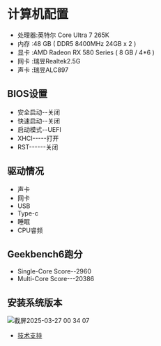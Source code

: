 # 计算机配置

- 处理器:英特尔 Core Ultra 7 265K
- 内存  :48 GB ( DDR5 8400MHz 24GB x 2 )
- 显卡  :AMD Radeon RX 580 Series ( 8 GB / 4*6 )
- 网卡  :瑞昱Realtek2.5G
- 声卡  :瑞昱ALC897

## BIOS设置
- 安全启动--关闭
- 快速启动--关闭
- 启动模式--UEFI
- XHCI-----打开
- RST------关闭

## 驱动情况
- 声卡
- 网卡
- USB
- Type-c
- 睡眠
- CPU睿频

## Geekbench6跑分
- Single-Core Score--2960
- Multi-Core Score---20386

## 安装系统版本
![截屏2025-03-27 00 34 07](https://github.com/user-attachments/assets/45fb1f6c-f2ec-432b-8bb3-d17066b72eff)

- [技术支持](https://m.tb.cn/h.6dU5Hmb?tk=x8nmeuAg3Qw)
